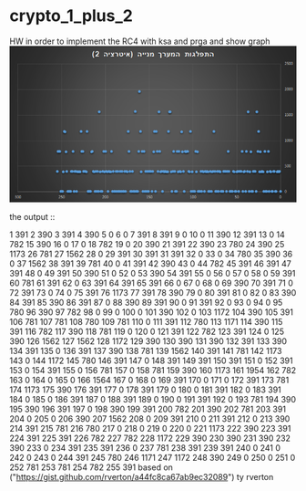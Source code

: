 # crypto_1_plus_2

HW in order to implement the RC4 with ksa and prga and show graph
![alt text](https://github.com/louksky/crypto_1_plus_2/blob/master/graph.png)

the output ::

1  391
2  390
3  391
4  390
5  0
6  0
7  391
8  391
9  0
10  0
11  390
12  391
13  0
14  782
15  390
16  0
17  0
18  782
19  0
20  390
21  391
22  390
23  780
24  390
25  1173
26  781
27  1562
28  0
29  391
30  391
31  391
32  0
33  0
34  780
35  390
36  0
37  1562
38  391
39  781
40  0
41  391
42  390
43  0
44  782
45  391
46  391
47  391
48  0
49  391
50  390
51  0
52  0
53  390
54  391
55  0
56  0
57  0
58  0
59  391
60  781
61  391
62  0
63  391
64  391
65  391
66  0
67  0
68  0
69  390
70  391
71  0
72  391
73  0
74  0
75  391
76  1173
77  391
78  390
79  0
80  391
81  0
82  0
83  390
84  391
85  390
86  391
87  0
88  390
89  391
90  0
91  391
92  0
93  0
94  0
95  780
96  390
97  782
98  0
99  0
100  0
101  390
102  0
103  1172
104  390
105  391
106  781
107  781
108  780
109  781
110  0
111  391
112  780
113  1171
114  390
115  391
116  782
117  390
118  781
119  0
120  0
121  391
122  782
123  391
124  0
125  390
126  1562
127  1562
128  1172
129  390
130  390
131  390
132  391
133  390
134  391
135  0
136  391
137  390
138  781
139  1562
140  391
141  781
142  1173
143  0
144  1172
145  780
146  391
147  0
148  391
149  391
150  391
151  0
152  391
153  0
154  391
155  0
156  781
157  0
158  781
159  390
160  1173
161  1954
162  782
163  0
164  0
165  0
166  1564
167  0
168  0
169  391
170  0
171  0
172  391
173  781
174  1173
175  390
176  391
177  0
178  391
179  0
180  0
181  391
182  0
183  391
184  0
185  0
186  391
187  0
188  391
189  0
190  0
191  391
192  0
193  781
194  390
195  390
196  391
197  0
198  390
199  391
200  782
201  390
202  781
203  391
204  0
205  0
206  390
207  1562
208  0
209  391
210  0
211  391
212  0
213  390
214  391
215  781
216  780
217  0
218  0
219  0
220  0
221  1173
222  390
223  391
224  391
225  391
226  782
227  782
228  1172
229  390
230  390
231  390
232  390
233  0
234  391
235  391
236  0
237  781
238  391
239  391
240  0
241  0
242  0
243  0
244  391
245  780
246  1171
247  1172
248  390
249  0
250  0
251  0
252  781
253  781
254  782
255  391
based on ("https://gist.github.com/rverton/a44fc8ca67ab9ec32089") ty rverton
